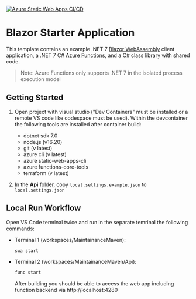 [![Azure Static Web Apps CI/CD](https://github.com/markus-bo/MaintainanceMaven/actions/workflows/azure-static-web-apps-gray-forest-0febd7403.yml/badge.svg?branch=main)](https://github.com/markus-bo/MaintainanceMaven/actions/workflows/azure-static-web-apps-gray-forest-0febd7403.yml)

# Blazor Starter Application

This template contains an example .NET 7 [Blazor WebAssembly](https://docs.microsoft.com/aspnet/core/blazor/?view=aspnetcore-6.0#blazor-webassembly) client application, a .NET 7 C# [Azure Functions](https://docs.microsoft.com/azure/azure-functions/functions-overview), and a C# class library with shared code.

> Note: Azure Functions only supports .NET 7 in the isolated process execution model

## Getting Started

1. Open project with visual studio ("Dev Containers" must be installed or a remote VS code like codespace must be used). Within the devcontainer the following tools are installed after container build:
    - dotnet sdk 7.0
    - node.js (v16.20)
    - git (v latest)
    - azure cli (v latest)
    - azure static-web-apps-cli
    - azure functions-core-tools
    - terraform (v latest)

1. In the **Api** folder, copy `local.settings.example.json` to `local.settings.json`

## Local Run Workflow

Open VS Code terminal twice and run in the separate temrinal the following commands:
- Terminal 1 (workspaces/MaintainanceMaven):
    ```bash
    swa start
    ```
- Terminal 2 (workspaces/MaintainanceMaven/Api):
    ```bash
    func start
    ```
    After building you should be able to access the web app including function backend via http://localhost:4280

